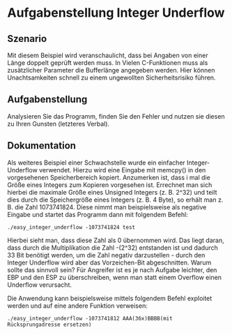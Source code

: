 # Aufgabenstellung Integer Underflow

## Szenario
Mit diesem Beispiel wird veranschaulicht, dass bei Angaben von einer Länge
doppelt geprüft werden muss. In Vielen C-Funktionen muss als zusätzlicher
Parameter die Bufferlänge angegeben werden. Hier können Unachtsamkeiten schnell
zu einem ungewollten Sicherheitsrisiko führen.

## Aufgabenstellung
Analysieren Sie das Programm, finden Sie den Fehler und nutzen sie diesen zu
Ihren Gunsten (letzteres Verbal).

## Dokumentation
Als weiteres Beispiel einer Schwachstelle wurde ein einfacher Integer-Underflow
verwendet. Hierzu wird eine Eingabe mit memcpy() in den vorgesehenen
Speicherbereich kopiert. Anzumerken ist, dass i mal die Größe eines Integers
zum Kopieren vorgesehen ist. Errechnet man sich hierbei die maximale Größe
eines Unsigned Integers (z. B. 2^32) und teilt dies durch die Speichergröße
eines Integers (z. B. 4 Byte), so erhält man z. B. die Zahl 1073741824. Diese
nimmt man beispielsweise als negative Eingabe und startet das Programm dann mit
folgendem Befehl:

    ./easy_integer_underflow -1073741824 test

Hierbei sieht man, dass diese Zahl als 0 übernommen wird. Das liegt daran,
dass durch die Multiplikation die Zahl -(2^32) entstanden ist und dadurch 33
Bit benötigt werden, um die Zahl negativ darzustellen - durch den Integer
Underflow wird aber das Vorzeichen-Bit abgeschnitten.
Warum sollte das sinnvoll sein?
Für Angreifer ist es je nach Aufgabe leichter, den EBP und den ESP zu
überschreiben, wenn man statt einem Overflow einen Underflow verursacht.

Die Anwendung kann beispielsweise mittels folgendem Befehl exploitet werden und
auf eine andere Funktion verweisen:

    ./easy_integer_underflow -1073741812 AAA(36x)BBBB(mit Rücksprungadresse ersetzen)
